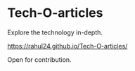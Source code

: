 # Tech-O-articles


Explore the technology in-depth.

https://rahul24.github.io/Tech-O-articles/


Open for contribution. 
